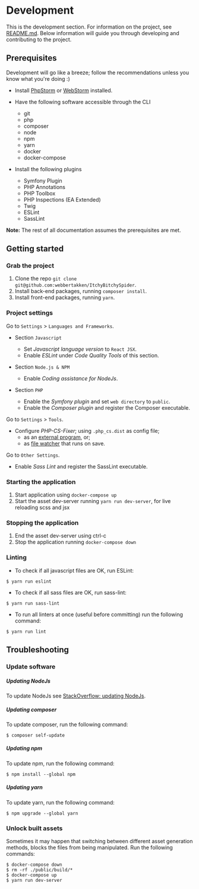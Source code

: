 # Development
This is the development section. For information on the project, see [README.md](../README.md). 
Below information will guide you through developing and contributing to the project.

## Prerequisites
Development will go like a breeze; follow the recommendations unless you know what you're doing :)

* Install [PhpStorm](https://www.jetbrains.com/phpstorm/) or [WebStorm](https://www.jetbrains.com/webstorm/) installed.

* Have the following software accessible through the CLI
 
    - git
    - php
    - composer
    - node
    - npm
    - yarn
    - docker
    - docker-compose
    
* Install the following plugins

    - Symfony Plugin
    - PHP Annotations
    - PHP Toolbox
    - PHP Inspections (EA Extended)
    - Twig
    - ESLint
    - SassLint

__Note:__ The rest of all documentation assumes the prerequisites are met.

## Getting started
### Grab the project
1. Clone the repo `git clone git@github.com:webbertakken/ItchyBitchySpider`.
2. Install back-end packages, running `composer install`.
3. Install front-end packages, running `yarn`.

### Project settings
Go to `Settings` > `Languages and Frameworks`.

* Section `Javascript`
    * Set _Javascript language version_ to `React JSX`.
    * Enable _ESLint_ under _Code Quality Tools_ of this section.
    
* Section `Node.js & NPM`
    * Enable _Coding assistance for NodeJs_.
    
* Section `PHP`
    * Enable the _Symfony plugin_ and set `web directory` to `public`.
    * Enable the _Composer plugin_ and register the Composer executable.

Go to `Settings` > `Tools`.

* Configure _PHP-CS-Fixer_; using `.php_cs.dist` as config file;
    * as an [external program](https://hackernoon.com/how-to-configure-phpstorm-to-use-php-cs-fixer-1844991e521f), or;
    * as [file watcher](https://gist.github.com/mpalourdio/46f792347cf9d46b121c#gistcomment-1786139) that runs on save.
    
Go to `Other Settings`.

* Enable _Sass Lint_ and register the SassLint executable.

### Starting the application
1. Start application using `docker-compose up`
2. Start the asset dev-server running `yarn run dev-server`, for live reloading scss and jsx

### Stopping the application
1. End the asset dev-server using ctrl-c
2. Stop the application running `docker-compose down`

### Linting
* To check if all javascript files are OK, run ESLint:
```
$ yarn run eslint
```
* To check if all sass files are OK, run sass-lint:
```
$ yarn run sass-lint
```
* To run all linters at once (useful before committing) run the following command:
```
$ yarn run lint
```

## Troubleshooting
### Update software
##### Updating NodeJs
To update NodeJs see 
[StackOverflow: updating NodeJs](https://stackoverflow.com/questions/8191459/how-do-i-update-node-js).

##### Updating composer
To update composer, run the following command:
```
$ composer self-update
```

##### Updating npm 
To update npm, run the following command:
```
$ npm install --global npm
```

##### Updating yarn
To update yarn, run the following command:
```
$ npm upgrade --global yarn
```

### Unlock built assets 
Sometimes it may happen that switching between different asset generation methods, 
blocks the files from being manipulated. Run the following commands:
```
$ docker-compose down
$ rm -rf ./public/build/* 
$ docker-compose up
$ yarn run dev-server
```


